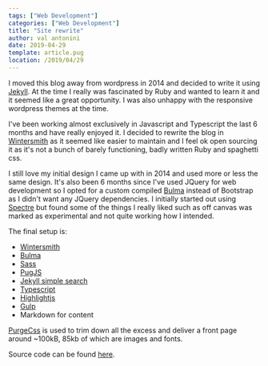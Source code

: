 ```yaml
---
tags: ["Web Development"]
categories: ["Web Development"]
title: "Site rewrite"
author: val antonini
date: 2019-04-29
template: article.pug
location: /2019/04/29
---
```


I moved this blog away from wordpress in 2014 and decided to write it using [Jekyll](https://jekyllrb.com "Jekyll"). At the time I really was fascinated by Ruby and wanted to learn it and it seemed like a great opportunity. I was also unhappy with the responsive wordpress themes at the time.

I've been working almost exclusively in Javascript and Typescript the last 6 months and have really enjoyed it. I decided to rewrite the blog in [Wintersmith](http://wintersmith.io "Wintersmith") as it seemed like easier to maintain and I feel ok open sourcing it as it's not a bunch of barely functioning, badly written Ruby and spaghetti css.

I still love my initial design I came up with in 2014 and used more or less the same design. It's also been 6 months since I've used JQuery for web development so I opted for a custom compiled [Bulma](https://bulma.io "Bulma") instead of Bootstrap as I didn't want any JQuery dependencies. I initially started out using [Spectre](https://picturepan2.github.io/spectre/ "Spectre") but found some of the things I really liked such as off canvas was marked as experimental and not quite working how I intended.

The final setup is:

- [Wintersmith](http://wintersmith.io "Wintersmith")
- [Bulma](https://bulma.io "Bulma") 
- [Sass](https://sass-lang.com "Sass")
- [PugJS](https://pugjs.org/ "PugJS")
- [Jekyll simple search](https://github.com/christian-fei/Simple-Jekyll-Search "Jekyll simple search")
- [Typescript](https://www.typescriptlang.org "Typescript")
- [Highlightjs](https://highlightjs.org/ "highlightjs")
- [Gulp](https://gulpjs.com "Gulp")
- Markdown for content

[PurgeCss](https://github.com/FullHuman/purgecss "purgecss") is used to trim down all the excess and deliver a front page around ~100kB, 85kb of which are images and fonts.

Source code can be found [here](https://github.com/valantonini/arakawa "github/valantonini/arakawa").